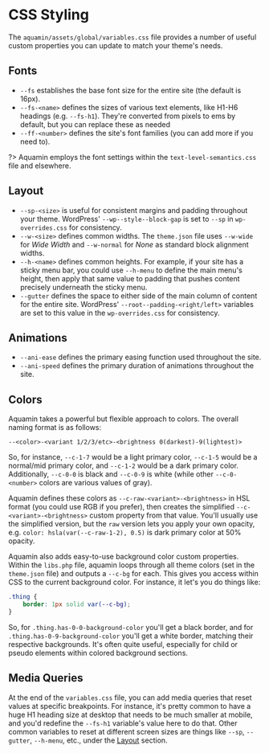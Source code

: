 # CSS Styling

The `aquamin/assets/global/variables.css` file provides a number of useful custom properties you can update to match your theme's needs.

## Fonts

- `--fs` establishes the base font size for the entire site (the default is 16px).
- `--fs-<name>` defines the sizes of various text elements, like H1-H6 headings (e.g. `--fs-h1`). They're converted from pixels to ems by default, but you can replace these as needed
- `--ff-<number>` defines the site's font families (you can add more if you need to).

?> Aquamin employs the font settings within the `text-level-semantics.css` file and elsewhere.

## Layout

- `--sp-<size>` is useful for consistent margins and padding throughout your theme. WordPress' `--wp--style--block-gap` is set to `--sp` in `wp-overrides.css` for consistency.
- `--w-<size>` defines common widths. The `theme.json` file uses `--w-wide` for _Wide Width_ and `--w-normal` for _None_ as standard block alignment widths.
- `--h-<name>` defines common heights. For example, if your site has a sticky menu bar, you could use `--h-menu` to define the main menu's height, then apply that same value to padding that pushes content precisely underneath the sticky menu.
- `--gutter` defines the space to either side of the main column of content for the entire site. WordPress' `--root--padding-<right/left>` variables are set to this value in the `wp-overrides.css` for consistency.

## Animations
- `--ani-ease` defines the primary easing function used throughout the site.
- `--ani-speed` defines the primary duration of animations throughout the site.

## Colors

Aquamin takes a powerful but flexible approach to colors. The overall naming format is as follows:

```
--<color>-<variant 1/2/3/etc>-<brightness 0(darkest)-9(lightest)>
```

So, for instance, `--c-1-7` would be a light primary color, `--c-1-5` would be a normal/mid primary color, and `--c-1-2` would be a dark primary color. Additionally, `--c-0-0` is black and `--c-0-9` is white (while other `--c-0-<number>` colors are various values of gray).

Aquamin defines these colors as `--c-raw-<variant>-<brightness>` in HSL format (you could use RGB if you prefer), then creates the simplified `--c-<variant>-<brightness>` custom property from that value. You'll usually use the simplified version, but the `raw` version lets you apply your own opacity, e.g. `color: hsla(var(--c-raw-1-2), 0.5)` is dark primary color at 50% opacity.

Aquamin also adds easy-to-use background color custom properties. Within the `libs.php` file, aquamin loops through all theme colors (set in the `theme.json` file) and outputs a `--c-bg` for each. This gives you access within CSS to the current background color. For instance, it let's you do things like:

```css
.thing {
	border: 1px solid var(--c-bg);
}
```

So, for `.thing.has-0-0-background-color` you'll get a black border, and for `.thing.has-0-9-background-color` you'll get a white border, matching their respective backgrounds. It's often quite useful, especially for child or pseudo elements within colored background sections.

## Media Queries

At the end of the `variables.css` file, you can add media queries that reset values at specific breakpoints. For instance, it's pretty common to have a huge H1 heading size at desktop that needs to be much smaller at mobile, and you'd redefine the `--fs-h1` variable's value here to do that. Other common variables to reset at different screen sizes are things like `--sp`, `--gutter`, `--h-menu`, etc., under the [Layout](features/css-styling#layout) section.